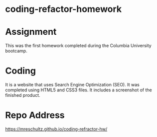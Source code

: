 # coding-refactor-homework

# Assignment

This was the first homework completed during the Columbia University bootcamp.

# Coding

It is a website that uses Search Engine Optimization (SEO).
It was completed using HTML5 and CSS3 files.
It includes a screenshot of the finished product.

# Repo Address

https://mreschultz.github.io/coding-refractor-hw/
